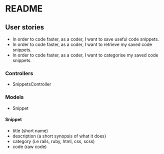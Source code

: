 # README

## User stories

- In order to code faster, as a coder, I want to save useful code snippets.
- In order to code faster, as a coder, I want to retrieve my saved code snippets.
- In order to code faster, as a coder, I want to categorise my saved code snippets.

### Controllers

- SnippetsController

### Models

- Snippet

#### Snippet
- title (short name)
- description (a short synopsis of what it does)
- category (i.e rails, ruby, html, css, scss)
- code (raw code)
